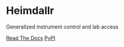 # Heimdallr
Generalized instrument control and lab access

[Read The Docs](https://heimdallr-py.readthedocs.io/en/latest/)
[PyPI](https://pypi.org/project/heimdallr-py/)

